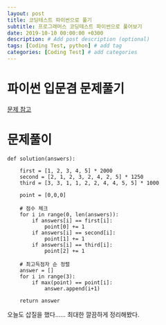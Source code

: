 ```yaml
---
layout: post
title: 코딩테스트 파이썬으로 풀기
subtitle: 프로그래머스 코딩테스트 파이썬으로 풀어보기
date: 2019-10-10 00:00:00 +0300
description: # Add post description (optional)
tags: [Coding Test, python] # add tag
categories: [Coding Test] # add categories
---
```


# 파이썬 입문겸 문제풀기

[문제 참고](https://programmers.co.kr/learn/courses/30/lessons/42840)

# 문제풀이

```
def solution(answers):

    first = [1, 2, 3, 4, 5] * 2000
    second = [2, 1, 2, 3, 2, 4, 2, 5] * 1250
    third = [3, 3, 1, 1, 2, 2, 4, 4, 5, 5] * 1000

    point = [0,0,0]

    # 점수 체크
    for i in range(0, len(answers)):
        if answers[i] == first[i]:
            point[0] += 1
        if answers[i] == second[i]:
            point[1] += 1
        if answers[i] == third[i]:
            point[2] += 1

    # 최고득점자 순 정렬
    answer = []
    for i in range(3):
        if max(point) == point[i]:
            answer.append(i+1)

    return answer
```

오늘도 삽질을 했다...... 최대한 깔끔하게 정리해봤다.
